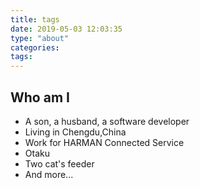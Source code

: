 ```yaml
---
title: tags
date: 2019-05-03 12:03:35
type: "about"
categories:
tags:
---
```


## Who am I
* A son, a husband, a software developer
* Living in Chengdu,China 
* Work for HARMAN Connected Service
* Otaku
* Two cat's feeder
* And more...




